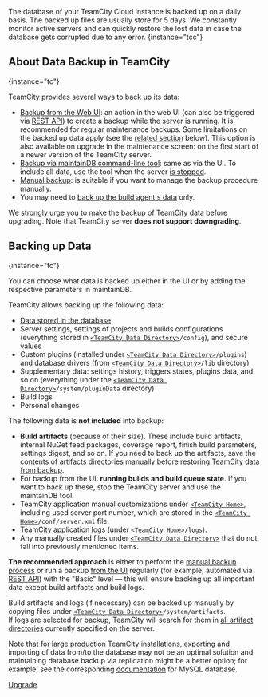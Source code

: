 [//]: # (title: TeamCity Data Backup)
[//]: # (auxiliary-id: TeamCity Data Backup)

The database of your TeamCity Cloud instance is backed up on a daily basis. The backed up files are usually store for 5 days. We constantly monitor active servers and can quickly restore the lost data in case the database gets corrupted due to any error.
{instance="tcc"}

## About Data Backup in TeamCity
{instance="tc"}

TeamCity provides several ways to back up its data:
* [Backup from the Web UI](creating-backup-from-teamcity-web-ui.md): an action in the web UI (can also be triggered via [REST API](https://www.jetbrains.com/help/teamcity/rest/manage-data-backup.html)) to create a backup while the server is running. It is recommended for regular maintenance backups. Some limitations on the backed up data apply (see the [related section](#Backing+up+Data) below). This option is also available on upgrade in the maintenance screen: on the first start of a newer version of the TeamCity server.
* [Backup via maintainDB command-line tool](creating-backup-via-maintaindb-command-line-tool.md): same as via the UI. To include all data, use the tool when the server [is stopped](creating-backup-via-maintaindb-command-line-tool.md#Performing+TeamCity+Data+Backup+with+maintainDB+Utility).
* [Manual backup](manual-backup-and-restore.md): is suitable if you want to manage the backup procedure manually. 
* You may need to [back up the build agent's data](backing-up-build-agent-s-data.md) only.

<note>

We strongly urge you to make the backup of TeamCity data before upgrading. Note that TeamCity server __does not support downgrading__.
</note>

## Backing up Data
{instance="tc"}

You can choose what data is backed up either in the UI or by adding the respective parameters in maintainDB.

TeamCity allows backing up the following data:
* [Data stored in the database](manual-backup-and-restore.md#Database+Data)
* Server settings, settings of projects and builds configurations (everything stored in [`<TeamCity Data Directory>`](teamcity-data-directory.md)`/config`), and secure values
* Custom plugins (installed under [`<TeamCity Data Directory>`](teamcity-data-directory.md)`/plugins`) and database drivers (from [`<TeamCity Data Directory>`](teamcity-data-directory.md)`/lib` directory)
* Supplementary data: settings history, triggers states, plugins data, and so on (everything under the [`<TeamCity Data Directory>`](teamcity-data-directory.md)`/system/pluginData` directory)
* Build logs
* Personal changes

The following data is __not included__ into backup:
* __Build artifacts__ (because of their size). These include build artifacts, internal NuGet feed packages, coverage report, finish build parameters, settings digest, and so on. If you need to back up the artifacts, save the contents of [artifacts directories](teamcity-configuration-and-maintenance.md) manually before [restoring TeamCity data from backup](restoring-teamcity-data-from-backup.md).
* For backup from the UI: __running builds and build queue state__. If you want to back up these, stop the TeamCity server and use the maintainDB tool.
* TeamCity application manual customizations under [`<TeamCity Home>`](teamcity-home-directory.md), including used server port number, which are stored in the [`<TeamCity Home>`](teamcity-home-directory.md)`/conf/server.xml` file.
* TeamCity application logs (under [`<TeamCity Home>`](teamcity-home-directory.md)`/logs`).
* Any manually created files under [`<TeamCity Data Directory>`](teamcity-data-directory.md) that do not fall into previously mentioned items.

[//]: # (Internal note. Do not delete. also https://youtrack.jetbrains.com/issue/TW-43056)

__The recommended approach__ is either to perform the [manual backup process](manual-backup-and-restore.md) or run a backup [from the UI](creating-backup-from-teamcity-web-ui.md) regularly (for example, automated via [REST API](https://www.jetbrains.com/help/teamcity/rest/manage-data-backup.html)) with the "Basic" level — this will ensure backing up all important data except build artifacts and build logs.

Build artifacts and logs (if necessary) can be backed up manually by copying files under [`<TeamCity Data Directory>`](teamcity-data-directory.md)`/system/artifacts`.   
If logs are selected for backup, TeamCity will search for them in [all artifact directories](build-artifact.md) currently specified on the server.

Note that for large production TeamCity installations, exporting and importing of data from/to the database may not be an optimal solution and maintaining database backup via replication might be a better option; for example, see the corresponding [documentation](https://dev.mysql.com/doc/refman/8.0/en/replication.html) for MySQL database.

<seealso instance="tc">
        <category ref="installation">
            <a href="upgrading-teamcity-server-and-agents.md">Upgrade</a>
        </category>
</seealso>
